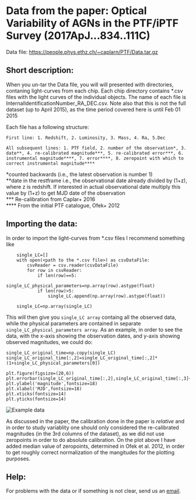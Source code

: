 # Data from the paper:  Optical Variability of AGNs in the PTF/iPTF Survey (2017ApJ...834..111C) 

Data file: https://people.phys.ethz.ch/~caplarn/PTF/Data.tar.gz

## Short description:

When you un-tar the Data file, you will will presented with directories, contaning light-curves from each chip. Each chip directory contains *.csv files with the light curves of the individual objects. The name of each file is InternalIdentificationNumber_RA_DEC.csv. Note also that this is not the full dataset (up to April 2015), as the time period covered here is until Feb 01 2015

Each file has a following structure:

	First line: 1. Redshift, 2. Luminosity, 3. Mass, 4. Ra, 5.Dec

	All subsequent lines: 1. PTF field, 2. number of the observation*, 3. date**, 4. re-calibrated magnitude***, 5. re-calibrated error***, 6. instrumental magnitude****, 7. error****, 8. zeropoint with which to correct instrumental magnitude****



*counted backwards (i.e., the latest observation is number 1) <br/>
**date in the restframe i.e., the observational date already divided by (1+z), where z is redshift. If interested in actual observational date multiply this value by (1+z) to get MJD date of the observation <br/>
*** Re-calibration from Caplar+ 2016  <br/>
**** From the initial PTF catalogue, Ofek+ 2012 <br/>

## Importing the data:

In order to import the light-curves from *.csv files I recommend something like 

        single_LC=[]
        with open(<path to the *.csv file>) as csvDataFile:
            csvReader = csv.reader(csvDataFile)
            for row in csvReader:
                if len(row)==5:
                    single_LC_physical_parameters=np.array(row).astype(float)
                if len(row)>5:
                    single_LC.append(np.array(row).astype(float))

        single_LC=np.array(single_LC)
	
	
This will then give you `single_LC array` containg all the observed data, while the physical parameters are contained in separate `single_LC_physical_parameters array`. As an example, in order to see the data, with the x-axis showing the observation dates, and y-axis showing observed magnitudes, we could do:


	single_LC_original_time=np.copy(single_LC)
	single_LC_original_time[:,2]=single_LC_original_time[:,2]*(1+single_LC_physical_parameters[0])

	plt.figure(figsize=(20,6))
	plt.errorbar(single_LC_original_time[:,2],single_LC_original_time[:,3]+np.median(single_LC_original_time[:,-1]),yerr=single_LC_original_time[:,4],ls='',fmt='o')
	plt.ylabel('magnitude',fontsize=18)
	plt.xlabel('MJD',fontsize=18)
	plt.xticks(fontsize=14)
	plt.yticks(fontsize=14)
	
![Example data](https://www.dropbox.com/s/ofthk04nfub6cxl/Example.png?raw=1)

As discussed in the paper, the calibration done in the paper is *relative* and in order to study variablity one should only considered the re-calibrated magnitudes (in the 3rd columns of the dataset), as we did not use zeropoints in order to do absolute calibration. On the plot above I have added median value of zeropoints, determined in Ofek et al. 2012, in order to get roughly correct normalization of the mangitudes for the plotting purposes. 

## Help:

For problems with the data or if something is not clear, send us an [email](mailto:ncaplar@princeton.edu).
